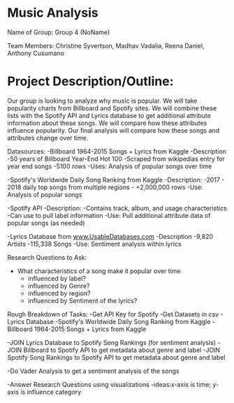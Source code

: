 # Music Analysis


Name of Group: Group 4 (NoName)

Team Members: Christine Syvertson, Madhav Vadalia, Reena Daniel, Anthony Cusumano

# Project Description/Outline:

Our group is looking to analyze why music is popular. We will take popularity charts from Billboard and Spotify sites. We will combine these lists with the Spotify API and Lyrics database to get additional attribute information about these songs. We will compare how these attributes influence popularity. Our final analysis will compare how these songs and attributes change over time.

Datasources:
-Billboard 1964-2015 Songs + Lyrics from Kaggle
	-Description
		-50 years of Billboard Year-End Hot 100
		-Scraped from wikipedias entry for year end songs
		-5100 rows
	-Uses: Analysis of popular songs over time

-Spotify's Worldwide Daily Song Ranking from Kaggle
	-Description: 
		-2017 - 2018 daily top songs from multiple regions
		- +2,000,000 rows
	-Use: Analysis of popular songs

-Spotify API
	-Description:
		-Contains track, album, and usage characteristics
		-Can use to pull label information
	-Use: Pull additional attribute data of popular songs (as needed)

-Lyrics Database from www.UsableDatabases.com
	-Description
		-9,820 Artists
		-115,338 Songs
	-Use: Sentiment analysis within lyrics

Research Questions to Ask:

- What characteristics of a song make it popular over time
	- influenced by label?
	- influenced by Genre?
	- influenced by region?
	- influenced by Sentiment of the lyrics?

Rough Breakdown of Tasks:
-Get API Key for Spotify
-Get Datasets in csv 
	-Lyrics Database
	-Spotify's Worldwide Daily Song Ranking from Kaggle
	-Billboard 1964-2015 Songs + Lyrics from Kaggle

-JOIN Lyrics Database to Spotify Song Rankings (for sentiment analysis)
-JOIN Billboard to Spotify API to get metadata about genre and label
-JOIN Spotify Song Rankings to Spotify API to get metadata about genre and label

-Do Vader Analysis to get a sentiment analysis of the songs

-Answer Research Questions using visualizations
	-ideas:x-axis is time; y-axis is influence category
